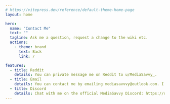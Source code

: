 ```yaml
---
# https://vitepress.dev/reference/default-theme-home-page
layout: home

hero:
  name: "Contact Me"
  text: ""
  tagline: Ask me a question, request a change to the wiki etc.
  actions:
    - theme: brand
      text: Back
      link: /

features:  
  - title: Reddit
    details: You can private message me on Reddit to u/MediaSavvy_.
  - title: Email
    details: You can contact me by emailing mediasavvvy@outlook.com. I'll try to respond in about 2-3 days or earlier.
  - title: Discord
    details: Chat with me on the official MediaSavvy Discord: https://discord.gg/JwYq3q84XU
---
```



